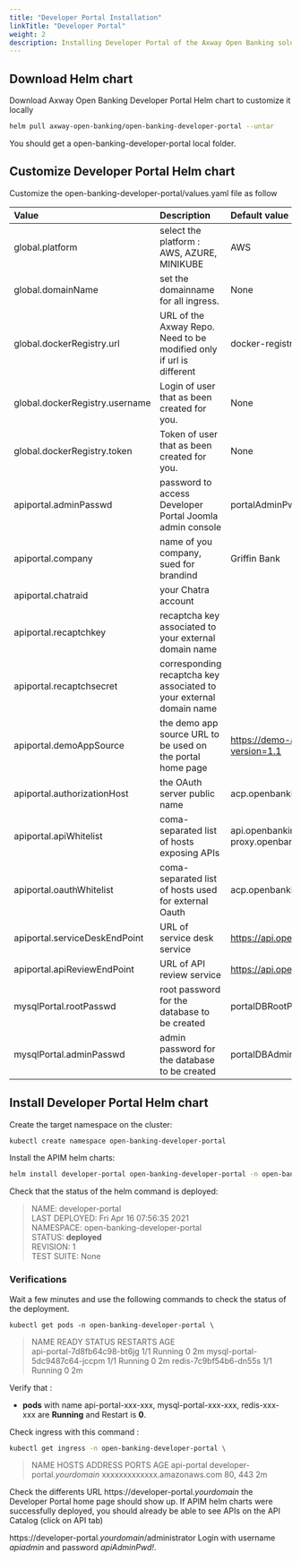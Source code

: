 ```yaml
---
title: "Developer Portal Installation"
linkTitle: "Developer Portal"
weight: 2
description: Installing Developer Portal of the Axway Open Banking solution
---
```



## Download Helm chart

Download Axway Open Banking Developer Portal Helm chart to customize it locally

```bash
helm pull axway-open-banking/open-banking-developer-portal --untar
```

You should get a open-banking-developer-portal local folder.

## Customize Developer Portal Helm chart

Customize the open-banking-developer-portal/values.yaml file as follow

| Value         | Description                           | Default value  |
|:------------- |:------------------------------------- |:-------------- |
| global.platform | select the platform : AWS, AZURE, MINIKUBE | AWS |
| global.domainName | set the domainname for all ingress. | None |
| global.dockerRegistry.url | URL of the Axway Repo. Need to be modified only if url is different| docker-registry.demo.axway.com/open-banking/developer-portal |
| global.dockerRegistry.username | Login of user that as been created for you. | None |
| global.dockerRegistry.token | Token of user that as been created for you. | None |
| apiportal.adminPasswd | password to access Developer Portal Joomla admin console | portalAdminPwd! |
| apiportal.company | name of you company, sued for brandind | Griffin Bank |
| apiportal.chatraid |  your Chatra account |  |
| apiportal.recaptchkey | recaptcha key associated to your external domain name |  |
| apiportal.recaptchsecret |  corresponding recaptcha key associated to your external domain name |  |
| apiportal.demoAppSource |   the demo app source URL to be used on the portal home page | https://demo-apps.openbanking.demoaxway.com/app.js?version=1.1 |
| apiportal.authorizationHost |   the OAuth server public name |  acp.openbanking.demoaxway.com |
| apiportal.apiWhitelist |  coma-separated list of hosts exposing APIs | api.openbanking.demoaxway.com,mtls-api-proxy.openbanking.demoaxway.com |
| apiportal.oauthWhitelist |  coma-separated list of hosts used for external Oauth | acp.openbanking.demoaxway.com |
| apiportal.serviceDeskEndPoint | URL of service desk service  |https://api.openbanking.demoaxway.com/services/v1/incident   |
| apiportal.apiReviewEndPoint |   URL of API review service  | https://api.openbanking.demoaxway.com/api/portal/v1.2/reviewapi |
| mysqlPortal.rootPasswd | root password for the database to be created | portalDBRootPwd! |
| mysqlPortal.adminPasswd  | admin password for the database to be created | portalDBAdminPwd! |

## Install Developer Portal Helm chart

Create the target namespace on the cluster:

```bash
kubectl create namespace open-banking-developer-portal
```

Install the APIM  helm charts:

```bash
helm install developer-portal open-banking-developer-portal -n open-banking-developer-portal
```

Check that the status of the helm command is deployed:

>NAME: developer-portal \
>LAST DEPLOYED: Fri Apr 16 07:56:35 2021 \
>NAMESPACE: open-banking-developer-portal \
>STATUS: **deployed** \
>REVISION: 1 \
>TEST SUITE: None

### Verifications

Wait a few minutes and use the following commands to check the status of the deployment.

```
kubectl get pods -n open-banking-developer-portal \
```

>NAME                            READY   STATUS    RESTARTS   AGE  
>api-portal-7d8fb64c98-bt6jg     1/1     Running   0          2m
>mysql-portal-5dc9487c64-jccpm   1/1     Running   0          2m
>redis-7c9bf54b6-dn55s           1/1     Running   0          2m

Verify that :

* **pods** with name api-portal-xxx-xxx, mysql-portal-xxx-xxx, redis-xxx-xxx are **Running** and Restart is **0**.

Check ingress with this command :

```bash
kubectl get ingress -n open-banking-developer-portal \
```

>NAME         HOSTS                           ADDRESS                       PORTS     AGE
>api-portal   developer-portal.*yourdomain*   xxxxxxxxxxxxx.amazonaws.com   80, 443   2m

Check the differents URL
https://developer-portal.*yourdomain* the Developer Portal home page should show up.
If APIM helm charts were successfully deployed, you should already be able to see APIs on the API Catalog (click on API tab)

https://developer-portal.*yourdomain*/administrator Login with username *apiadmin* and password *apiAdminPwd!*.
